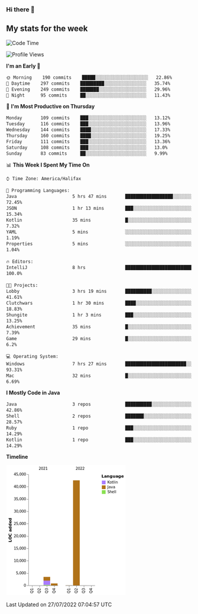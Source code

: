 ### Hi there 👋

## My stats for the week
<!--START_SECTION:waka-->
![Code Time](http://img.shields.io/badge/Code%20Time-330%20hrs%2014%20mins-blue)

![Profile Views](http://img.shields.io/badge/Profile%20Views-0-blue)

**I'm an Early 🐤** 

```text
🌞 Morning    190 commits    █████░░░░░░░░░░░░░░░░░░░░   22.86% 
🌆 Daytime    297 commits    █████████░░░░░░░░░░░░░░░░   35.74% 
🌃 Evening    249 commits    ███████░░░░░░░░░░░░░░░░░░   29.96% 
🌙 Night      95 commits     ██░░░░░░░░░░░░░░░░░░░░░░░   11.43%

```
📅 **I'm Most Productive on Thursday** 

```text
Monday       109 commits    ███░░░░░░░░░░░░░░░░░░░░░░   13.12% 
Tuesday      116 commits    ███░░░░░░░░░░░░░░░░░░░░░░   13.96% 
Wednesday    144 commits    ████░░░░░░░░░░░░░░░░░░░░░   17.33% 
Thursday     160 commits    ████░░░░░░░░░░░░░░░░░░░░░   19.25% 
Friday       111 commits    ███░░░░░░░░░░░░░░░░░░░░░░   13.36% 
Saturday     108 commits    ███░░░░░░░░░░░░░░░░░░░░░░   13.0% 
Sunday       83 commits     ██░░░░░░░░░░░░░░░░░░░░░░░   9.99%

```


📊 **This Week I Spent My Time On** 

```text
⌚︎ Time Zone: America/Halifax

💬 Programming Languages: 
Java                     5 hrs 47 mins       ██████████████████░░░░░░░   72.45% 
JSON                     1 hr 13 mins        ███░░░░░░░░░░░░░░░░░░░░░░   15.34% 
Kotlin                   35 mins             █░░░░░░░░░░░░░░░░░░░░░░░░   7.32% 
YAML                     5 mins              ░░░░░░░░░░░░░░░░░░░░░░░░░   1.19% 
Properties               5 mins              ░░░░░░░░░░░░░░░░░░░░░░░░░   1.04%

🔥 Editors: 
IntelliJ                 8 hrs               █████████████████████████   100.0%

🐱‍💻 Projects: 
Lobby                    3 hrs 19 mins       ██████████░░░░░░░░░░░░░░░   41.61% 
Clutchwars               1 hr 30 mins        ████░░░░░░░░░░░░░░░░░░░░░   18.83% 
Shungite                 1 hr 3 mins         ███░░░░░░░░░░░░░░░░░░░░░░   13.25% 
Achievement              35 mins             █░░░░░░░░░░░░░░░░░░░░░░░░   7.39% 
Game                     29 mins             █░░░░░░░░░░░░░░░░░░░░░░░░   6.2%

💻 Operating System: 
Windows                  7 hrs 27 mins       ███████████████████████░░   93.31% 
Mac                      32 mins             █░░░░░░░░░░░░░░░░░░░░░░░░   6.69%

```

**I Mostly Code in Java** 

```text
Java                     3 repos             ██████████░░░░░░░░░░░░░░░   42.86% 
Shell                    2 repos             ███████░░░░░░░░░░░░░░░░░░   28.57% 
Ruby                     1 repo              ███░░░░░░░░░░░░░░░░░░░░░░   14.29% 
Kotlin                   1 repo              ███░░░░░░░░░░░░░░░░░░░░░░   14.29%

```


**Timeline**

![Chart not found](https://raw.githubusercontent.com/lyndseyy/lyndseyy/main/charts/bar_graph.png) 


 Last Updated on 27/07/2022 07:04:57 UTC
<!--END_SECTION:waka-->